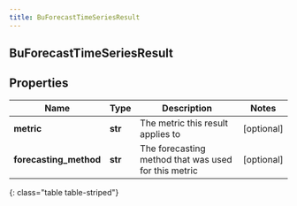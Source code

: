 ```yaml
---
title: BuForecastTimeSeriesResult
---
```

## BuForecastTimeSeriesResult

## Properties

|Name | Type | Description | Notes|
|------------ | ------------- | ------------- | -------------|
| **metric** | **str** | The metric this result applies to | [optional] |
| **forecasting_method** | **str** | The forecasting method that was used for this metric | [optional] |
{: class="table table-striped"}



